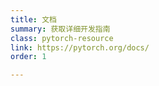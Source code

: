 ```yaml
---
title: 文档
summary: 获取详细开发指南
class: pytorch-resource
link: https://pytorch.org/docs/
order: 1

---
```

